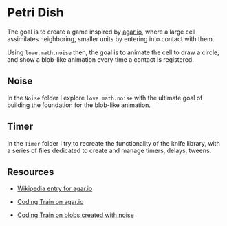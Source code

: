 # Petri Dish

The goal is to create a game inspired by [agar.io](https://en.wikipedia.org/wiki/Agar.io), where a large cell assimilates neighboring, smaller units by entering into contact with them.

Using `love.math.noise` then, the goal is to animate the cell to draw a circle, and show a blob-like animation every time a contact is registered.

## Noise

In the `Noise` folder I explore `love.math.noise` with the ultimate goal of building the foundation for the blob-like animation.

## Timer

In the `Timer` folder I try to recreate the functionality of the knife library, with a series of files dedicated to create and manage timers, delays, tweens.

## Resources

- [Wikipedia entry for agar.io](https://en.wikipedia.org/wiki/Agar.io)

- [Coding Train on agar.io](https://thecodingtrain.com/CodingChallenges/032.1-agar.html)

- [Coding Train on blobs created with noise](https://thecodingtrain.com/CodingChallenges/036-blobby)

